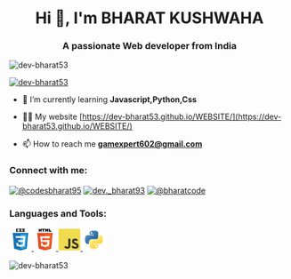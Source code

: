 <h1 align="center">Hi 👋, I'm BHARAT KUSHWAHA</h1>
<h3 align="center">A passionate Web developer from India</h3>

<p align="left"> <img src="https://komarev.com/ghpvc/?username=dev-bharat53&label=Profile%20views&color=0e75b6&style=flat" alt="dev-bharat53" /> </p>

<p align="left"> <a href="https://github.com/ryo-ma/github-profile-trophy"><img src="https://github-profile-trophy.vercel.app/?username=dev-bharat53" alt="dev-bharat53" /></a> </p>

- 🌱 I’m currently learning **Javascript,Python,Css**

- 👨‍💻 My website [https://dev-bharat53.github.io/WEBSITE/](https://dev-bharat53.github.io/WEBSITE/)

- 📫 How to reach me **gamexpert602@gmail.com**

<h3 align="left">Connect with me:</h3>
<p align="left">
<a href="https://twitter.com/@codesbharat95" target="blank"><img align="center" src="https://raw.githubusercontent.com/rahuldkjain/github-profile-readme-generator/master/src/images/icons/Social/twitter.svg" alt="@codesbharat95" height="30" width="40" /></a>
<a href="https://instagram.com/dev._bharat93" target="blank"><img align="center" src="https://raw.githubusercontent.com/rahuldkjain/github-profile-readme-generator/master/src/images/icons/Social/instagram.svg" alt="dev._bharat93" height="30" width="40" /></a>
<a href="https://www.youtube.com/c/@bharatcode" target="blank"><img align="center" src="https://raw.githubusercontent.com/rahuldkjain/github-profile-readme-generator/master/src/images/icons/Social/youtube.svg" alt="@bharatcode" height="30" width="40" /></a>
</p>

<h3 align="left">Languages and Tools:</h3>
<p align="left"> <a href="https://www.w3schools.com/css/" target="_blank" rel="noreferrer"> <img src="https://raw.githubusercontent.com/devicons/devicon/master/icons/css3/css3-original-wordmark.svg" alt="css3" width="40" height="40"/> </a> <a href="https://www.w3.org/html/" target="_blank" rel="noreferrer"> <img src="https://raw.githubusercontent.com/devicons/devicon/master/icons/html5/html5-original-wordmark.svg" alt="html5" width="40" height="40"/> </a> <a href="https://developer.mozilla.org/en-US/docs/Web/JavaScript" target="_blank" rel="noreferrer"> <img src="https://raw.githubusercontent.com/devicons/devicon/master/icons/javascript/javascript-original.svg" alt="javascript" width="40" height="40"/> </a> <a href="https://www.python.org" target="_blank" rel="noreferrer"> <img src="https://raw.githubusercontent.com/devicons/devicon/master/icons/python/python-original.svg" alt="python" width="40" height="40"/> </a> </p>

<p><img align="center" src="https://github-readme-stats.vercel.app/api/top-langs?username=dev-bharat53&show_icons=true&locale=en&layout=compact" alt="dev-bharat53" /></p>
